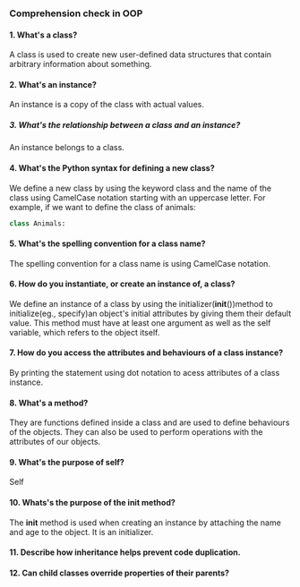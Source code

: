 ### Comprehension check in OOP
#### 1. What's a class?
A class is used to create new user-defined data structures that contain arbitrary information about something.

#### 2. What's an instance?
An instance is a copy of the class with actual values.

##### 3. What's the relationship between a class and an instance?
An instance belongs to a class.

#### 4. What's the Python syntax for defining a new class?
We define a new class by using the keyword class and the name of the class using CamelCase notation starting with an uppercase letter.
For example, if we want to define the class of animals:
```.py
class Animals:
```

#### 5. What's the spelling convention for a class name?
The spelling convention for a class name is using CamelCase notation.

#### 6. How do you instantiate, or create an instance of, a class?
We define an instance of a class by using the initializer(__init__())method to initialize(eg., specify)an object's initial attributes by giving them their default value. This method must have at least one argument as well as the self variable, which refers to the object itself. 

#### 7. How do you access the attributes and behaviours of a class instance?
By printing the statement using dot notation to acess attributes of a class instance.

#### 8. What's a method?
They are functions defined inside a class and are used to define behaviours of the objects. They can also be used to perform operations with the attributes of our objects.

#### 9. What's the purpose of self?
Self 

#### 10. Whats's the purpose of the __init__ method?
The __init__ method is used when creating an instance by attaching the name and age to the object. It is an initializer. 

#### 11. Describe how inheritance helps prevent code duplication.

#### 12. Can child classes override properties of their parents?
